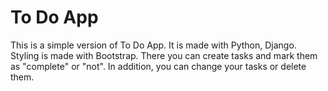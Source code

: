 # To Do App

This is a simple version of To Do App. It is made with Python, Django. Styling is made with Bootstrap. There you can create tasks and mark them as "complete" or "not". In addition, you can change your tasks or delete them.